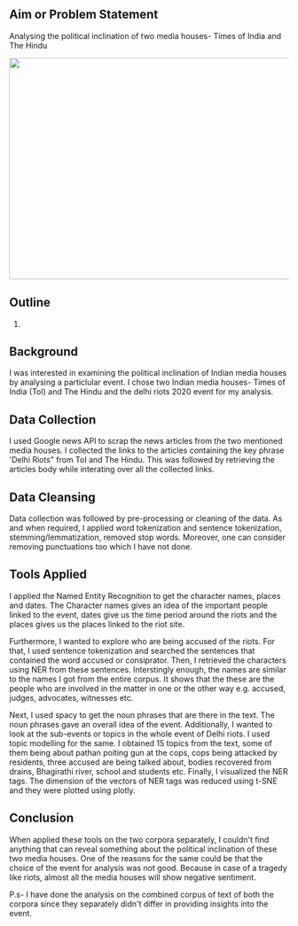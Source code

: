 ## Aim or Problem Statement
Analysing the political inclination of two media houses- Times of India and The Hindu

<img src="[https://images.pexels.com/photos/3030823/pexels-photo-3030823.jpeg?cs=srgb&dl=pexels-suzy-hazelwood-3030823.jpg&fm=jpg](https://wallpapercave.com/wp/wp4059913.jpg)" data-canonical-src="[https://images.pexels.com/photos/3030823/pexels-photo-3030823.jpeg?cs=srgb&dl=pexels-suzy-hazelwood-3030823.jpg&fm=jpg](https://wallpapercave.com/wp/wp4059913.jpg)" width="700" height="400" />

<!-- ![This is an image](https://images.pexels.com/photos/3030823/pexels-photo-3030823.jpeg?cs=srgb&dl=pexels-suzy-hazelwood-3030823.jpg&fm=jpg) This is another way to upload images. Since this is a comment, it won't reflect in the file -->

## Outline
1. 

## Background
I was interested in examining the political inclination of Indian media houses by analysing a particlular event. I chose two Indian media houses- Times of India (ToI) and The Hindu and the delhi riots 2020 event for my analysis. 

## Data Collection
I used Google news API to scrap the news articles from the two mentioned media houses. I collected the links to the articles containing the key phrase 'Delhi Riots" from ToI and The Hindu. This was followed by retrieving the articles body while interating over all the collected links. 

## Data Cleansing
Data collection was followed by pre-processing or cleaning of the data. As and when required, I applied word tokenization and sentence tokenization, stemming/lemmatization, removed stop words. Moreover, one can consider removing punctuations too which I have not done. 

## Tools Applied
I applied the Named Entity Recognition to get the character names, places and dates. The Character names gives an idea of the important people linked to the event, dates give us the time period around the riots and the places gives us the places linked to the riot site.

Furthermore, I wanted to explore who are being accused of the riots. For that, I used sentence tokenization and searched the sentences that contained the word accused or consiprator. Then, I retrieved the characters using NER from these sentences. Interstingly enough, the names are similar to the names I got from the entire corpus. It shows that the these are the people who are involved in the matter in one or the other way e.g. accused, judges, advocates, witnesses etc.

Next, I used spacy to get the noun phrases that are there in the text. The noun phrases gave an overall idea of the event.
Additionally, I wanted to look at the sub-events or topics in the whole event of Delhi riots. I used topic modelling for the same. I obtained 15 topics from the text, some of them being about pathan poiting gun at the cops, cops being attacked by residents, three accused are being talked about, bodies recovered from drains, Bhagirathi river, school and students etc.
Finally, I visualized the NER tags. The dimension of the vectors of NER tags was reduced using t-SNE and they were plotted using plotly.

## Conclusion
When applied these tools on the two corpora separately, I couldn't find anything that can reveal something about the political inclination of these two media houses. One of the reasons for the same could be that the choice of the event for analysis was not good. Because in case of a tragedy like riots, almost all the media houses will show negative sentiment.

P.s- I have done the analysis on the combined corpus of text of both the corpora since they separately didn't differ in providing insights into the event.



